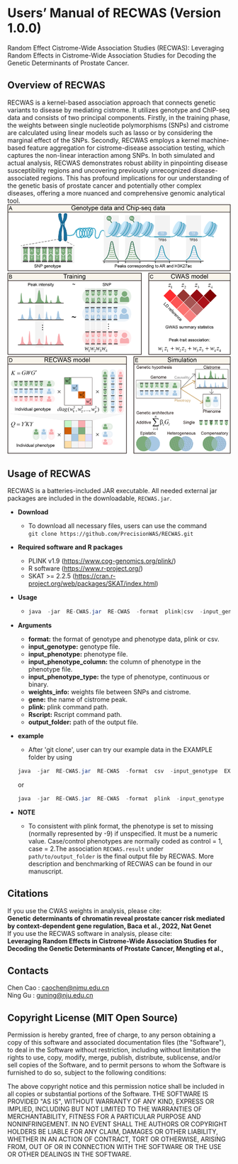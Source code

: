 # Users’ Manual of RECWAS (Version 1.0.0)
Random Effect Cistrome-Wide Association Studies (RECWAS): Leveraging Random Effects in Cistrome-Wide Association Studies for Decoding the Genetic Determinants of Prostate Cancer.

## Overview of RECWAS
RECWAS is a kernel-based association approach that connects genetic variants to disease by mediating cistrome. It utilizes genotype and ChIP-seq data and consists of two principal components. Firstly, in the training phase, the weights between single nucleotide polymorphisms (SNPs) and cistrome are calculated using linear models such as lasso or by considering the marginal effect of the SNPs. Secondly, RECWAS employs a kernel machine-based feature aggregation for cistrome-disease association testing, which captures the non-linear interaction among SNPs. In both simulated and actual analysis, RECWAS demonstrates robust ability in pinpointing disease susceptibility regions and uncovering previously unrecognized disease-associated regions. This has profound implications for our understanding of the genetic basis of prostate cancer and potentially other complex diseases, offering a more nuanced and comprehensive genomic analytical tool.<br>
![RECWAS](https://github.com/PrecisionWAS/RECWAS/blob/main/RECWAS_Overview.png)<br>

## Usage of RECWAS
RECWAS is a batteries-included JAR executable. All needed external jar packages are included in the downloadable, `RECWAS.jar`. 

- **Download**
  - To download all necessary files, users can use the command<br>
  `git clone https://github.com/PrecisionWAS/RECWAS.git`

- **Required software and R packages**
  - PLINK v1.9 (https://www.cog-genomics.org/plink/)
  - R software (https://www.r-project.org/)
  - SKAT >= 2.2.5 (https://cran.r-project.org/web/packages/SKAT/index.html)

- **Usage**
  - ```java
    java  -jar  RE-CWAS.jar  RE-CWAS  -format  plink|csv  -input_genotype  path/to/example.tped|example.csv  -input_phenotype  path/to/example.tfam|example.tsv  -input_phenotype_column  6|2  -input_phenotype_type  continuous|binary  -weights_info  path/to/CWAS_AR_top1.txt  -gene  chr2:100092500-100093200  -plink  path/to/plink  -Rscript  path/to/Rscript  -output_folder  path/to/output_folder
    ```

- **Arguments**
  - **format:** the format of genotype and phenotype data, plink or csv.
  - **input_genotype:** genotype file.
  - **input_phenotype:** phenotype file.
  - **input_phenotype_column:** the column of phenotype in the phenotype file.
  - **input_phenotype_type:** the type of phenotype, continuous or binary.
  - **weights_info:** weights file between SNPs and cistrome.
  - **gene:** the name of cistrome peak.
  - **plink:** plink command path.
  - **Rscript:** Rscript command path.
  - **output_folder:** path of the output file.

- **example**
  - After 'git clone', user can try our example data in the EXAMPLE folder by using<br> 
  ```java
  java  -jar  RE-CWAS.jar  RE-CWAS  -format  csv  -input_genotype  EXAMPLE/csv_format/example.csv  -input_phenotype  EXAMPLE/csv_format/example.tsv  -input_phenotype_column  2  -input_phenotype_type  binary  -weights_info  WEIGHTS/CWAS_AR_top1.txt  -gene  chr2:100092500-100093200  -plink  path/to/plink  -Rscript  path/to/Rscript  -output_folder  path/to/output_folder`<br>
    ```
  or<br>
  ```java
  java  -jar  RE-CWAS.jar  RE-CWAS  -format  plink  -input_genotype  EXAMPLE/plink_format/example.tped  -input_phenotype  EXAMPLE/plink_format/example.tfam  -input_phenotype_column  6  -input_phenotype_type  binary  -weights_info  WEIGHTS/CWAS_AR_top1.txt  -gene  chr2:100092500-100093200  -plink  path/to/plink  -Rscript  path/to/Rscript  -output_folder  path/to/output_folder`
    ```

- **NOTE**
  - To consistent with plink format, the phenotype is set to missing (normally represented by -9) if unspecified. It must be a numeric value. Case/control phenotypes are normally coded as control = 1, case = 2.The association `RECWAS.result` under `path/to/output_folder` is the final output file by RECWAS. More description and benchmarking of RECWAS can be found in our manuscript.

## Citations
If you use the CWAS weights in analysis, please cite:<br>
**Genetic determinants of chromatin reveal prostate cancer risk mediated by context-dependent gene regulation, Baca et al., 2022, Nat Genet** <br>
If you use the RECWAS software in analysis, please cite:<br>
**Leveraging Random Effects in Cistrome-Wide Association Studies for Decoding the Genetic Determinants of Prostate Cancer, Mengting et al.,**<br>

## Contacts
Chen Cao : caochen@njmu.edu.cn<br>
Ning Gu  : guning@nju.edu.cn<br>

## Copyright License (MIT Open Source)
Permission is hereby granted, free of charge, to any person obtaining a copy of this software and associated documentation files (the "Software"), to deal in the Software without restriction, including without limitation the rights to use, copy, modify, merge, publish, distribute, sublicense, and/or sell copies of the Software, and to permit persons to whom the Software is furnished to do so, subject to the following conditions:

The above copyright notice and this permission notice shall be included in all copies or substantial portions of the Software. THE SOFTWARE IS PROVIDED "AS IS", WITHOUT WARRANTY OF ANY KIND, EXPRESS OR IMPLIED, INCLUDING BUT
NOT LIMITED TO THE WARRANTIES OF MERCHANTABILITY, FITNESS FOR A PARTICULAR PURPOSE AND NONINFRINGEMENT. IN NO EVENT SHALL THE
AUTHORS OR COPYRIGHT HOLDERS BE LIABLE FOR ANY CLAIM, DAMAGES OR OTHER LIABILITY, WHETHER IN AN ACTION OF CONTRACT, TORT OR
OTHERWISE, ARISING FROM, OUT OF OR IN CONNECTION WITH THE SOFTWARE OR THE USE OR OTHER DEALINGS IN THE SOFTWARE. 
